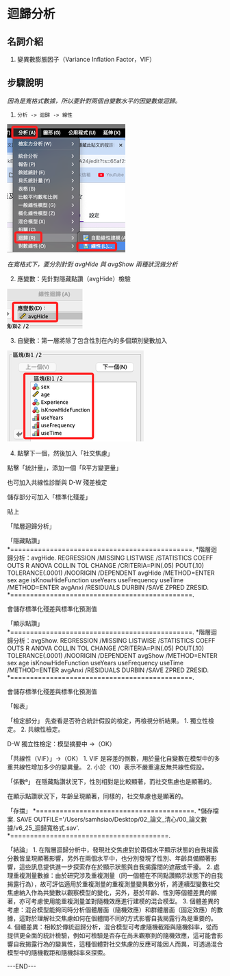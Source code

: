 # 迴歸分析

## 名詞介紹

1. 變異數膨脹因子（Variance Inflation Factor，VIF）

## 步驟說明

_因為是寬格式數據，所以要針對兩個自變數水平的因變數做迴歸。_

1. `分析 -> 迴歸 -> 線性`

![](images/img_06.png)

_在寬格式下，要分別針對 avgHide 與 avgShow  兩種狀況做分析_

2. 應變數：先針對隱藏點讚（avgHide）檢驗

![](images/img_07.png)

3. 自變數：第一層將除了包含性別在內的多個類別變數加入

![](images/img_08.png)

4. 點擊下一個，然後加入「社交焦慮」



點擊「統計量」，添加一個「R平方變更量」


也可加入共線性診斷與 D-W 殘差檢定


儲存部分可加入「標準化殘差」


貼上



「階層迴歸分析」

「隱藏點讚」
*==============================================.
*階層迴歸分析：avgHide.
REGRESSION
  /MISSING LISTWISE
  /STATISTICS COEFF OUTS R ANOVA COLLIN TOL CHANGE
  /CRITERIA=PIN(.05) POUT(.10) TOLERANCE(.0001)
  /NOORIGIN 
  /DEPENDENT avgHide
  /METHOD=ENTER sex age isKnowHideFunction useYears useFrequency useTime
  /METHOD=ENTER avgAnxi
  /RESIDUALS DURBIN
  /SAVE ZPRED ZRESID.
*==============================================.

會儲存標準化殘差與標準化預測值



「顯示點讚」
*==============================================.
*階層迴歸分析：avgShow.
REGRESSION
  /MISSING LISTWISE
  /STATISTICS COEFF OUTS R ANOVA COLLIN TOL CHANGE
  /CRITERIA=PIN(.05) POUT(.10) TOLERANCE(.0001)
  /NOORIGIN 
  /DEPENDENT avgShow
  /METHOD=ENTER sex age isKnowHideFunction useYears useFrequency useTime
  /METHOD=ENTER avgAnxi
  /RESIDUALS DURBIN
  /SAVE ZPRED ZRESID.
*==============================================.

會儲存標準化殘差與標準化預測值


「報表」

「檢定部分」
先查看是否符合統計假設的檢定，再檢視分析結果。
    1. 獨立性檢定。
    2. 共線性檢定。



D-W 獨立性檢定：模型摘要中 ->（OK）




「共線性（VIF）」->（OK）
    1. VIF 是容差的倒數，用於量化自變數在模型中的多重共線性增加多少的變異量。
    2. 小於（10）表示不嚴重違反無共線性假設。




「係數ª」
在隱藏點讚狀況下，性別相對是比較顯著，而社交焦慮也是顯著的。


在顯示點讚狀況下，年齡呈現顯著，同樣的，社交焦慮也是顯著的。



「存擋」
*========================================.
*儲存檔案.
SAVE OUTFILE='/Users/samhsiao/Desktop/02_論文_清心/00_論文數據/v6_25_迴歸寬格式.sav'.
*========================================.

「結論」
    1. 在階層迴歸分析中，發現社交焦慮對於兩個水平顯示狀態的自我揭露分數皆呈現顯著影響，另外在兩個水平中，也分別發現了性別、年齡具備顯著影響，這些訊息提供進一步探索存在於顯示狀態與自我揭露間的遮蔽或干擾。
    2. 處理重複測量數據：由於研究涉及重複測量（同一個體在不同點讚顯示狀態下的自我揭露行為），故可評估適用於重複測量的重複測量變異數分析，將連續型變數社交焦慮納入作為共變數以觀察模型的變化，另外，基於年齡、性別等個體差異的顯著，亦可考慮使用能重複測量並對隨機效應進行建模的混合模型。
    3. 個體差異的考慮：混合模型能夠同時分析個體層面（隨機效應）和群體層面（固定效應）的數據，這對於理解社交焦慮如何在個體間不同的方式影響自我揭露行為是重要的。
    4. 個體差異：相較於傳統迴歸分析，混合模型可考慮隨機截距與隨機斜率，從而提供更全面的統計檢驗，例如可檢驗是否存在尚未觀察到的隨機效應，這可能會影響自我揭露行為的變異性，這種個體對社交焦慮的反應可能因人而異，可透過混合模型中的隨機截距和隨機斜率來探索。
    
    
---END---
